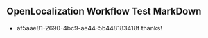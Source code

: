 ## OpenLocalization Workflow Test MarkDown
* af5aae81-2690-4bc9-ae44-5b448183418f thanks!

<!--HONumber=Jul16_HO4-->


